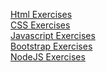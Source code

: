 [Html Exercises](html)<br>
[CSS Exercises](css)<br>
[Javascript Exercises](Javascript)<br>
[Bootstrap Exercises](Bootstrap)<br>
[NodeJS Exercises](NodeJS)<br>
